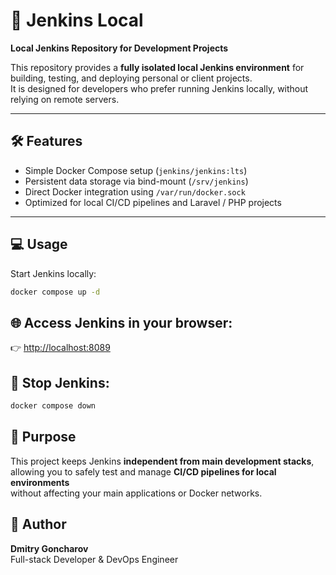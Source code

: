 # 🧩 Jenkins Local

**Local Jenkins Repository for Development Projects**

This repository provides a **fully isolated local Jenkins environment** for building, testing, and deploying personal or client projects.  
It is designed for developers who prefer running Jenkins locally, without relying on remote servers.

---

## 🛠 Features
- Simple Docker Compose setup (`jenkins/jenkins:lts`)
- Persistent data storage via bind-mount (`/srv/jenkins`)
- Direct Docker integration using `/var/run/docker.sock`
- Optimized for local CI/CD pipelines and Laravel / PHP projects

---

## 💻 Usage

Start Jenkins locally:
```bash
docker compose up -d 
```
## 🌐 Access Jenkins in your browser:

👉 [http://localhost:8089](http://localhost:8089)

## 🛑 Stop Jenkins:
```bash
docker compose down
```
## 📂 Purpose

This project keeps Jenkins **independent from main development stacks**,  
allowing you to safely test and manage **CI/CD pipelines for local environments**  
without affecting your main applications or Docker networks.

## 👤 Author

**Dmitry Goncharov**  
Full-stack Developer & DevOps Engineer